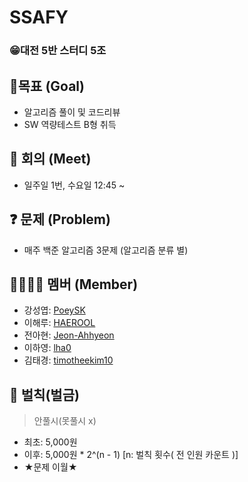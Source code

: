 # SSAFY
### 😁대전 5반 스터디 5조


## 🚩목표 (Goal)
- 알고리즘 풀이 및 코드리뷰
- SW 역량테스트 B형 취득


## 💬 회의 (Meet)
- 일주일 1번, 수요일 12:45 ~


## ❓ 문제 (Problem)
- 매주 백준 알고리즘 3문제 (알고리즘 분류 별)


## 👨‍👩‍👧‍👦 멤버 (Member)
- 강성엽: [PoeySK](https://github.com/PoeySK)
- 이해루: [HAEROOL](https://github.com/HAEROOL)
- 전아현: [Jeon-Ahhyeon](https://github.com/Jeon-Ahhyeon)
- 이하영: [lha0](https://github.com/lha0)
- 김태경: [timotheekim10](https://github.com/timotheekim10)

## 💸 벌칙(벌금)
> 안풀시(못풀시 x)
- 최초: 5,000원
- 이후: 5,000원 * 2^(n - 1) [n: 벌칙 횟수( 전 인원 카운트 )]
- ★문제 이월★
